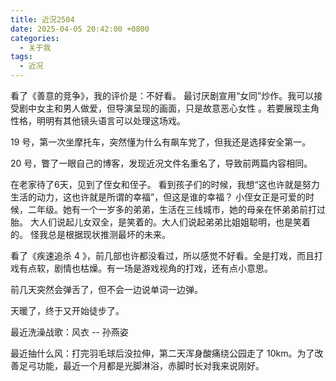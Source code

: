 ```yaml
---
title: 近況2504
date: 2025-04-05 20:42:00 +0800
categories:
  - 关于我
tags:
  - 近况
---
```

看了《善意的竞争》，我的评价是：不好看。
最讨厌剧宣用“女同”炒作。我可以接受剧中女主和男人做爱，但导演呈现的画面，只是故意恶心女性 。若要展现主角性格，明明有其他镜头语言可以处理这场戏。

19 号，第一次坐摩托车，突然懂为什么有飙车党了，但我还是选择安全第一。

20 号，瞥了一眼自己的博客，发现近况文件名重名了，导致前两篇内容相同。

在老家待了6天，见到了侄女和侄子。
看到孩子们的时候，我想“这也许就是努力生活的动力，这也许就是所谓的幸福”，但这是谁的幸福？
小侄女正是可爱的时候，二年级。她有一个一岁多的弟弟，生活在三线城市，她的母亲在怀弟弟前打过胎。
大人们说起儿女双全，是笑着的。大人们说起弟弟比姐姐聪明，也是笑着的。
怪我总是根据现状推测最坏的未来。

看了《疾速追杀 4 》，前几部也许都没看过，所以感觉不好看。全是打戏，而且打戏有点软，剧情也枯燥。有一场是游戏视角的打戏，还有点小意思。

前几天突然会弹舌了，但不会一边说单词一边弹。

天暖了，终于又开始徒步了。

最近洗澡战歌：风衣 -- 孙燕姿

最近抽什么风：打完羽毛球后没拉伸，第二天浑身酸痛绕公园走了 10km。为了改善足弓功能，最近一个月都是光脚淋浴，赤脚时长对我来说刚好。